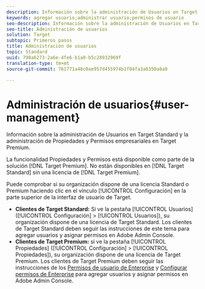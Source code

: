 ```yaml
---
description: Información sobre la administración de Usuarios en Target Standard y la administración de Propiedades y Permisos empresariales en Target Premium.
keywords: agregar usuario;administrar usuario;permisos de usuario
seo-description: Información sobre la administración de Usuarios en Target Standard y la administración de Propiedades y Permisos empresariales en Target Premium.
seo-title: Administración de usuarios
solution: Target
subtopic: Primeros pasos
title: Administración de usuarios
topic: Standard
uuid: 798a6273-2a6e-4fe6-b1a0-b5c28932969f
translation-type: tm+mt
source-git-commit: 761771a48c0ae957d455974b1f04fa3a8350a8a0

---
```



# Administración de usuarios{#user-management}

Información sobre la administración de Usuarios en Target Standard y la administración de Propiedades y Permisos empresariales en Target Premium.

La funcionalidad Propiedades y Permisos está disponible como parte de la solución [!DNL Target Premium]. No están disponibles en [!DNL Target Standard] sin una licencia de [!DNL Target Premium].

Puede comprobar si su organización dispone de una licencia Standard o Premium haciendo clic en el vínculo [!UICONTROL Configuración] en la parte superior de la interfaz de usuario de Target.

* **Clientes de Target Standard:** Si ve la pestaña [!UICONTROL Usuarios] ([!UICONTROL Configuración] &gt; [!UICONTROL Usuarios]), su organización dispone de una licencia de Target Standard. Los clientes de Target Standard deben seguir las instrucciones de este tema para agregar usuarios y asignar permisos en Adobe Admin Console.
* **Clientes de Target Premium:** si ve la pestaña [!UICONTROL Propiedades] ([!UICONTROL Configuración] &gt; [!UICONTROL Propiedades]), su organización dispone de una licencia de Target Premium. Los clientes de Target Premium deben seguir las instrucciones de los [Permisos de usuario de Enterprise](../../administrating-target/c-user-management/property-channel/property-channel.md#concept_E396B16FA2024ADBA27BC056138F9838) y [Configurar permisos de Enterprise](../../administrating-target/c-user-management/property-channel/properties-overview.md#concept_22F2855DBF0D4754B9460F5D68749C71) para agregar usuarios y asignar permisos en Adobe Admin Console.

